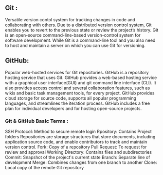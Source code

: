 ## Git :
 Versatile version contol system for tracking changes in code and collaborating with others.
 Due to a distributed version control system, Git enables you to revert to the previous state or review the project’s history.
 Git is an open-source command-line-based version-control system for software development. While Git is a command-line tool and you also need to host and maintain a server on which you can use Git for versioning.
 ## GitHub:
Popular web-hosted services for Git repositories.
GitHub is a repository hosting service that uses Git. GitHub provides a web-based hosting service with a graphical user interface(GUI) and git command line interface (CLI). It also provides access control and several collaboration features, such as wikis and basic task management tools, for every project. GitHub provides cloud storage for source code, supports all popular programming languages, and streamlines the iteration process. GitHub includes a free plan for individual developers and for hosting open-source projects.
### Git & GitHub Basic Terms :
SSH Protocol: Method to secure remote login
Rpository: Contains Project folders
Repositories are storage structures that store documents, including application source code, and enable contributors to track and maintain version control.
Fork: Copy of a repository
Pull Request: To request for review and approval
Working Directory: Contains files and subdirectories
Commit: Snapshot of the project's current state
Branch: Separate line of development
Merge: Combines changes from one branch to another
Clone: Local copy of the remote Git repository
